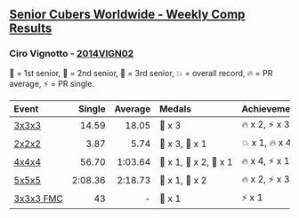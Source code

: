 <style>table {white-space: nowrap;}</style>

## [Senior Cubers Worldwide - Weekly Comp Results](/scw-comp/results/)
### Ciro Vignotto - [2014VIGN02](https://www.worldcubeassociation.org/persons/2014VIGN02)

🥇 = 1st senior, 🥈 = 2nd senior, 🥉 = 3rd senior, 💥 = overall record, 🔥 = PR average, ⚡ = PR single.

| Event | Single | Average | Medals | Achievements|
| :-- | --: | --: | :-- | :-- |
| [3x3x3](333.md) | 14.59 | 18.05 | 🥉 x 3 | 🔥 x 2, ⚡ x 3 |
| [2x2x2](222.md) | 3.87 | 5.74 | 🥈 x 3, 🥉 x 1 | 💥 x 1, 🔥 x 4, ⚡ x 3 |
| [4x4x4](444.md) | 56.70 | 1:03.64 | 🥇 x 1, 🥈 x 2, 🥉 x 1 | 🔥 x 4, ⚡ x 1 |
| [5x5x5](555.md) | 2:08.36 | 2:18.73 | 🥈 x 1, 🥉 x 2 | 🔥 x 2, ⚡ x 3 |
| [3x3x3 FMC](333fm.md) | 43 | - | 🥉 x 1 | ⚡ x 1 |

<!-- Global site tag (gtag.js) - Google Analytics -->
<script async src="https://www.googletagmanager.com/gtag/js?id=UA-86348435-3"></script>
<script>window.dataLayer = window.dataLayer || []; function gtag() {dataLayer.push(arguments);} gtag('js', new Date()); gtag('config', 'UA-86348435-3');</script>
